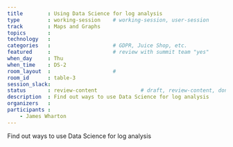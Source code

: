 ```yaml
---
title        : Using Data Science for log analysis
type         : working-session    # working-session, user-session
track        : Maps and Graphs
topics       :
technology   :
categories   :                    # GDPR, Juice Shop, etc.
featured     :                    # review with summit team "yes"
when_day     : Thu
when_time    : DS-2
room_layout  :                    #
room_id      : table-3
session_slack:
status       : review-content              # draft, review-content, done
description  : Find out ways to use Data Science for log analysis
organizers   :
participants :
    - James Wharton
---
```


Find out ways to use Data Science for log analysis

<!--(add intro)

## WHY

(...)

## What

(...)

## Outcomes

(...)

## References

(...)


## Previous
-->
